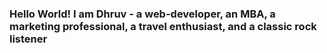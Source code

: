 ### Hello World! I am Dhruv - a web-developer, an MBA, a marketing professional, a travel enthusiast, and a classic rock listener

<!--
**Dhruv90/Dhruv90** is a ✨ _special_ ✨ repository because its `README.md` (this file) appears on your GitHub profile.

- 🔭 I’m currently working on building full stack projects using ReactJS, NodeJS, ExpressJS and MongoDb
- 🌱 I’m currently learning React Native, SQL
- 🤔 I’m looking for help with finding freelance projects in web-development
- 💬 Ask me about Javascript, ReactJS
- 😄 Pronouns: He/Him
- ⚡ Fun fact: I have travelled to and explored 22 countries and plan to keep exploring! :)
-->
